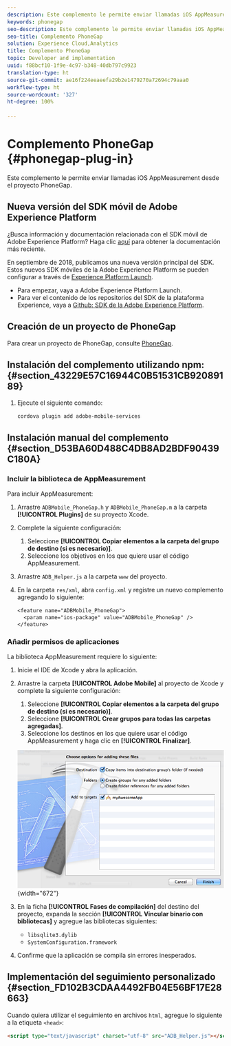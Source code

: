 ```yaml
---
description: Este complemento le permite enviar llamadas iOS AppMeasurement desde el proyecto PhoneGap.
keywords: phonegap
seo-description: Este complemento le permite enviar llamadas iOS AppMeasurement desde el proyecto PhoneGap.
seo-title: Complemento PhoneGap
solution: Experience Cloud,Analytics
title: Complemento PhoneGap
topic: Developer and implementation
uuid: f88bcf10-1f9e-4c97-b348-40db797c9923
translation-type: ht
source-git-commit: ae16f224eeaeefa29b2e1479270a72694c79aaa0
workflow-type: ht
source-wordcount: '327'
ht-degree: 100%

---
```



# Complemento PhoneGap {#phonegap-plug-in}

Este complemento le permite enviar llamadas iOS AppMeasurement desde el proyecto PhoneGap.

## Nueva versión del SDK móvil de Adobe Experience Platform

¿Busca información y documentación relacionada con el SDK móvil de Adobe Experience Platform? Haga clic [aquí](https://aep-sdks.gitbook.io/docs/) para obtener la documentación más reciente.

En septiembre de 2018, publicamos una nueva versión principal del SDK. Estos nuevos SDK móviles de la Adobe Experience Platform se pueden configurar a través de [Experience Platform Launch](https://www.adobe.com/es/experience-platform/launch.html).

* Para empezar, vaya a Adobe Experience Platform Launch.
* Para ver el contenido de los repositorios del SDK de la plataforma Experience, vaya a [Github: SDK de la Adobe Experience Platform](https://github.com/Adobe-Marketing-Cloud/acp-sdks).


## Creación de un proyecto de PhoneGap

Para crear un proyecto de PhoneGap, consulte [PhoneGap](https://helpx.adobe.com/es/experience-manager/6-4/mobile/using/phonegap.html).

## Instalación del complemento utilizando npm: {#section_43229E57C16944C0B51531CB92089189}

1. Ejecute el siguiente comando:

   ```
   cordova plugin add adobe-mobile-services
   ```

## Instalación manual del complemento  {#section_D53BA60D488C4DB8AD2BDF90439C180A}

### Incluir la biblioteca de AppMeasurement

Para incluir AppMeasurement:

1. Arrastre `ADBMobile_PhoneGap.h` y `ADBMobile_PhoneGap.m` a la carpeta **[!UICONTROL Plugins]** de su proyecto Xcode.
1. Complete la siguiente configuración:

   1. Seleccione **[!UICONTROL Copiar elementos a la carpeta del grupo de destino (si es necesario)]**.
   1. Seleccione los objetivos en los que quiere usar el código AppMeasurement.

1. Arrastre `ADB_Helper.js` a la carpeta `www` del proyecto.
1. En la carpeta `res/xml`, abra `config.xml` y registre un nuevo complemento agregando lo siguiente:

   ```
   <feature name="ADBMobile_PhoneGap"> 
     <param name="ios-package" value="ADBMobile_PhoneGap" /> 
   </feature>
   ```

### Añadir permisos de aplicaciones

La biblioteca AppMeasurement requiere lo siguiente:

1. Inicie el IDE de Xcode y abra la aplicación.
1. Arrastre la carpeta **[!UICONTROL Adobe Mobile]** al proyecto de Xcode y complete la siguiente configuración:

   1. Seleccione **[!UICONTROL Copiar elementos a la carpeta del grupo de destino (si es necesario)]**.
   1. Seleccione **[!UICONTROL Crear grupos para todas las carpetas agregadas]**.
   1. Seleccione los destinos en los que quiere usar el código AppMeasurement y haga clic en **[!UICONTROL Finalizar]**.

   ![](assets/xcode-settings.png){width=&quot;672&quot;}

1. En la ficha **[!UICONTROL Fases de compilación]** del destino del proyecto, expanda la sección **[!UICONTROL Vincular binario con bibliotecas]** y agregue las bibliotecas siguientes:

   * `libsqlite3.dylib`
   * `SystemConfiguration.framework`

1. Confirme que la aplicación se compila sin errores inesperados.

## Implementación del seguimiento personalizado {#section_FD102B3CDAA4492FB04E56BF17E28663}

Cuando quiera utilizar el seguimiento en archivos `html`, agregue lo siguiente a la etiqueta `<head>`:

```html
<script type="text/javascript" charset="utf-8" src="ADB_Helper.js"></script>
```

